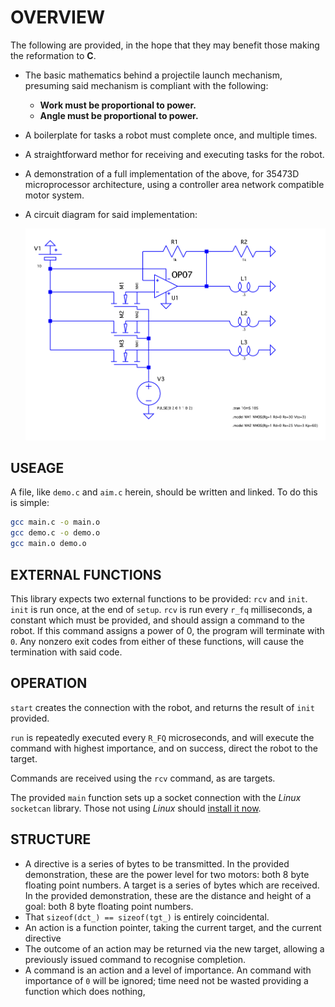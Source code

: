 # OVERVIEW

The following are provided,
in the hope that they may benefit those making the reformation to **C**.

- The basic mathematics behind a projectile launch mechanism,
	presuming said mechanism is compliant with the following:

	- **Work  must be proportional to power.**
	- **Angle must be proportional to power.**

- A boilerplate for tasks a robot must complete once, and multiple times.
- A straightforward methor for receiving and executing tasks for the robot.
- A demonstration of a full implementation of the above,
	for 35473D microprocessor architecture,
	using a controller area network compatible motor system.
- A circuit diagram for said implementation:

	![demo](./demo.png)

## USEAGE

A file, like `demo.c` and `aim.c` herein,
should be written and linked.
To do this is simple:

```sh
gcc main.c -o main.o
gcc demo.c -o demo.o
gcc main.o demo.o
```

## EXTERNAL FUNCTIONS

This library expects two external functions to be provided: `rcv` and `init`.
`init` is run once, at the end of `setup`.
`rcv` is run every `r_fq` milliseconds, a constant which must be provided,
and should assign a command to the robot.
If this command assigns a power of 0, the program will terminate with `0`.
Any nonzero exit codes from either of these functions,
will cause the termination with said code.

## OPERATION

`start` creates the connection with the robot,
and returns the result of `init` provided.

`run` is repeatedly executed every `R_FQ` microseconds,
and will execute the command with highest importance,
and on success, direct the robot to the target.

Commands are received using the `rcv` command,
as are targets.

The provided `main` function sets up a socket connection
with the *Linux* `socketcan` library.
Those not using *Linux* should [install it now](https://www.linux.org/pages/download/).

## STRUCTURE

- A directive is a series of bytes to be transmitted.
	In the provided demonstration,
	these are the power level for two motors:
	both 8 byte floating point numbers.
	A target is a series of bytes which are received.
	In the provided demonstration,
	these are the distance and height of a goal:
	both 8 byte floating point numbers.
- That `sizeof(dct_) == sizeof(tgt_)` is entirely coincidental.
- An action is a function pointer, taking the current target,
	and the current directive
- The outcome of an action may be returned via the new target,
	allowing a previously issued command to recognise completion.
- A command is an action and a level of importance.
	An command with importance of `0` will be ignored;
	time need not be wasted providing a function which does nothing,
